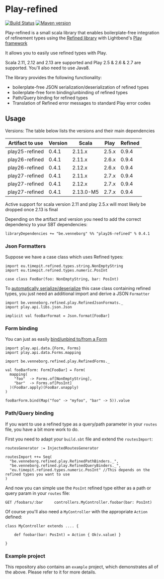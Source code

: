 # Play-refined

[![Build Status](https://travis-ci.org/kwark/play-refined.svg?branch=master)](https://travis-ci.org/kwark/play-refined)
[![Maven version](https://img.shields.io/maven-central/v/be.venneborg/play26-refined_2.12.svg)](https://maven-badges.herokuapp.com/maven-central/be.venneborg/play26-refined_2.12)

Play-refined is a small scala library that enables boilerplate-free integration of refinement types 
using the [Refined library](https://github.com/fthomas/refined) with Lightbend's [Play framework](https://www.playframework.com/)

It allows you to easily use refined types with Play.  

Scala 2.11, 2.12 and 2.13 are supported and Play 2.5 & 2.6 & 2.7 are supported.
You'll also need to use Java8.

The library provides the following functionality:

* boilerplate-free JSON serialization/deserialization of refined types
* boilerplate-free form binding/unbinding of refined types
* Path/Query binding for refined types
* Translation of Refined error messages to standard Play error codes


## Usage

Versions: The table below lists the versions and their main dependencies

|Artifact to use |Version | Scala  |Play  |Refined|
|----------------|--------|--------|------|-------|
|play25-refined  |0.4.1   |2.11.x  |2.5.x |0.9.4  |
|play26-refined  |0.4.1   |2.11.x  |2.6.x |0.9.4  |
|play26-refined  |0.4.1   |2.12.x  |2.6.x |0.9.4  |
|play27-refined  |0.4.1   |2.11.x  |2.7.x |0.9.4  |
|play27-refined  |0.4.1   |2.12.x  |2.7.x |0.9.4  |
|play27-refined  |0.4.1   |2.13.0-M5  |2.7.x |0.9.4  |

Active support for scala version 2.11 and play 2.5.x will most likely be dropped once 2.13 is final

Depending on the artifact and version you need to add the correct dependency to your SBT dependencies:

```libraryDependencies += "be.venneborg" %% "play26-refined" % 0.4.1```

### Json Formatters

Suppose we have a case class which uses Refined types:

```
import eu.timepit.refined.types.string.NonEmptyString
import eu.timepit.refined.types.numeric.PosInt

case class FooBar(foo: NonEmptyString, bar: PosInt)

```

To [automatically serialize/deserialize](https://www.playframework.com/documentation/2.6.x/ScalaJsonAutomated) this case class containing refined types, 
you just need an additional import and derive a JSON `Formatter`

```
import be.venneborg.refined.play.RefinedJsonFormats._
import play.api.libs.json.Json

implicit val fooBarFormat = Json.format[FooBar]

```

### Form binding

You can just as easily [bind/unbind to/from a Form](https://www.playframework.com/documentation/2.6.x/ScalaForms#Putting-it-all-together)

```
import play.api.data.{Form, Forms}
import play.api.data.Forms.mapping

import be.venneborg.refined.play.RefinedForms._

val fooBarForm: Form[FooBar] = Form(
  mapping(
    "foo"  -> Forms.of[NonEmptyString],
    "bar"  -> Forms.of[PosInt]
  )(FooBar.apply)(FooBar.unapply)
) 

fooBarForm.bind(Map("foo" -> "myfoo", "bar" -> 5)).value
``` 

### Path/Query binding

If you want to use a refined type as a query/path parameter in your `routes` file,
you have a bit more work to do.

First you need to adapt your `build.sbt` file and extend the `routesImport`:

```
routesGenerator := InjectedRoutesGenerator

routesImport ++= Seq(
  "be.venneborg.refined.play.RefinedPathBinders._",
  "be.venneborg.refined.play.RefinedQueryBinders._",
  "eu.timepit.refined.types.numeric.PosInt" //This depends on the refined types you want to use
)
```

And now you can simple use the `PosInt` refined type either as a path or query param in your `routes` file:

```
GET /foobars/:bar     controllers.MyController.foobar(bar: PosInt)
```

Of course you'll also need a `MyController` with the appropriate `Action` defined:

```
class MyController extends .... {

    def foobar(bar: PosInt) = Action { Ok(v.value) }

}
```

### Example project

This repository also contains an `example` project, which demonstrates all of the above.
Please refer to it for more details.